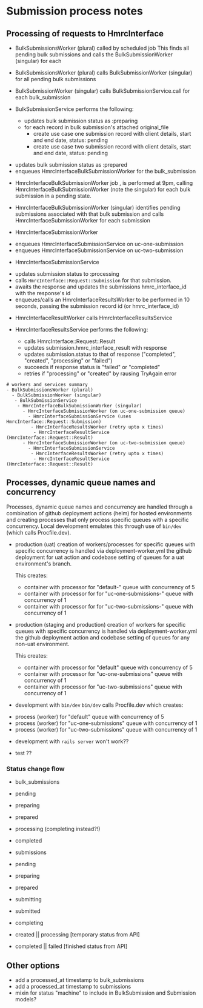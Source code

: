 # Submission process notes


## Processing of requests to HmrcInterface

* BulkSubmissionsWorker (plural) called by scheduled job
    This finds all pending bulk submissions and calls the BulkSubmissionWorker (singular) for each

* BulkSubmissionsWorker (plural) calls BulkSubmissionWorker (singular) for all pending bulk submissions

* BulkSubmissionWorker (singular) calls BulkSubmissionService.call for each bulk_submission

* BulkSubmissionService performs the following:
  - updates bulk submission status as :preparing
  - for each record in bulk submission's attached original_file
    - create use case one submission record with client details, start and end date, status: pending
    - create use case two submission record with client details, start and end date, status: pending
 - updates bulk submission status as :prepared
 - enqueues HmrcInterfaceBulkSubmissionWorker for the bulk_submission

* HmrcInterfaceBulkSubmissionWorker job , is performed at 9pm, calling HmrcInterfaceBulkSubmissionWorker (note the singular) for each bulk submission in a pending state.

* HmrcInterfaceBulkSubmissionWorker (singular) identifies pending submissions associated with that bulk submission and calls HmrcInterfaceSubmissionWorker for each submission

* HmrcInterfaceSubmissionWorker

 - enqueues HmrcInterfaceSubmissionService on uc-one-submission
 - enqueues HmrcInterfaceSubmissionService on uc-two-submission

* HmrcInterfaceSubmissionService
 - updates submission status to :processing
 - calls `HmrcInterface::Request::Submission` for that submission.
 - awaits the response and updates the submissions hmrc_interface_id with the response's id
 - enqueues/calls an HmrcInterfaceResultsWorker to be performed in 10 seconds, passing the submission record id (or hmrc_interface_id)

* HmrcInterfaceResultWorker calls HmrcInterfaceResultsService

* HmrcInterfaceResultsService performs the following:
  - calls HmrcInterface::Request::Result
  - updates submission.hmrc_interface_result with response
  - updates submission.status to that of response ("completed", "created", "processing" or "failed")
  - succeeds if response status is "failed" or "completed"
  - retries if "processing" or "created" by rausing TryAgain error


```text
# workers and services summary
- BulkSubmissionsWorker (plural)
  - BulkSubmissionWorker (singular)
   - BulkSubmissionService
    - HmrcInterfaceBulkSubmissionWorker (singular)
      - HmrcInterfaceSubmissionWorker (on uc-one-submission queue)
        - HmrcInterfaceSubmissionService (uses HmrcInterface::Request::Submission)
         - HmrcInterfaceResultsWorker (retry upto x times)
          - HmrcInterfaceResultService (HmrcInterface::Request::Result)
      - HmrcInterfaceSubmissionWorker (on uc-two-submission queue)
        - HmrcInterfaceSubmissionService
         - HmrcInterfaceResultsWorker (retry upto x times)
          - HmrcInterfaceResultService (HmrcInterface::Request::Result)
```

## Processes, dynamic queue names and concurrency

Processes, dynamic queue names and concurrency are handled through a combination
of github deployment actions (helm) for hosted environments and creating processes
that only process specific queues with a specific concurrency. Local development
emulates this through use of `bin/dev` (which calls Procfile.dev).

- production (uat)
  creation of workers/processes for specific queues with specific concurrency is handled
  via deployment-worker.yml the github deployment for uat action and codebase
  setting of queues for a uat environment's branch.

  This creates:
  * container with processor for "default-<branch-name>" queue with concurrency of 5
  * container with processor for for "uc-one-submissions-<branch-name>" queue with concurrency of 1
  * container with processor for for "uc-two-submissions-<branch-name>" queue with concurrency of 1

- production (staging and production)
  creation of workers for specific queues with specific concurrency is handled
  via deployment-worker.yml the github deployment action and codebase
  setting of queues for any non-uat environment.

  This creates:
  * container with processor for "default" queue with concurrency of 5
  * container with processor for "uc-one-submissions" queue with concurrency of 1
  * container with processor for "uc-two-submissions" queue with concurrency of 1

 - development with `bin/dev`
  `bin/dev` calls Procfile.dev which creates:
  * process (worker) for "default" queue with concurrency of 5
  * process (worker) for "uc-one-submissions" queue with concurrency of 1
  * process (worker) for "uc-two-submissions" queue with concurrency of 1

- development with `rails server`
 won't work??

- test
 ??


### Status change flow

- bulk_submissions
 - pending
 - preparing
 - prepared
 - processing (completing instead?!)
 - completed

- submissions
 - pending
 - preparing
 - prepared
 - submitting
 - submitted
 - completing
 - created || processing [temporary status from API]
 - completed || failed [finished status from API]

## Other options
- add a processed_at timestamp to bulk_submissions
- add a processed_at timestamp to submissions
- mixin for status "machine" to include in BulkSubmission and Submission models?
